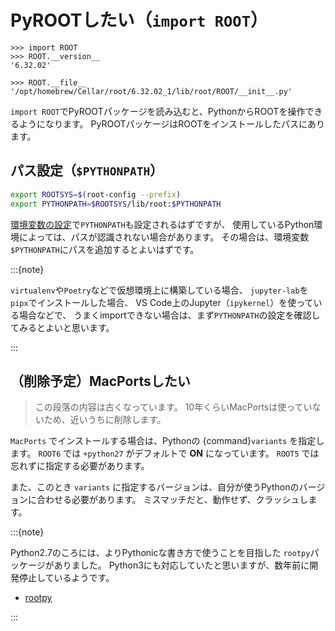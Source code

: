 # PyROOTしたい（``import ROOT``）

```python3
>>> import ROOT
>>> ROOT.__version__
'6.32.02'

>>> ROOT.__file__
'/opt/homebrew/Cellar/root/6.32.02_1/lib/root/ROOT/__init__.py'
```

``import ROOT``でPyROOTパッケージを読み込むと、PythonからROOTを操作できるようになります。
PyROOTパッケージはROOTをインストールしたパスにあります。

## パス設定（``$PYTHONPATH``）

```bash
export ROOTSYS=$(root-config --prefix)
export PYTHONPATH=$ROOTSYS/lib/root:$PYTHONPATH
```

[環境変数の設定](./root-install-env.md)で``PYTHONPATH``も設定されるはずですが、
使用しているPython環境によっては、パスが認識されない場合があります。
その場合は、環境変数``$PYTHONPATH``にパスを追加するとよいはずです。

:::{note}

``virtualenv``や``Poetry``などで仮想環境上に構築している場合、
``jupyter-lab``を``pipx``でインストールした場合、
VS Code上のJupyter（``ipykernel``）を使っている場合などで、
うまくimportできない場合は、まず``PYTHONPATH``の設定を確認してみるとよいと思います。

:::

## （削除予定）MacPortsしたい

> この段落の内容は古くなっています。
> 10年くらいMacPortsは使っていないため、近いうちに削除します。

``MacPorts`` でインストールする場合は、Pythonの {command}`variants` を指定します。
``ROOT6`` では ``+python27`` がデフォルトで **ON** になっています。
``ROOT5`` では忘れずに指定する必要があります。

また、このとき ``variants`` に指定するバージョンは、自分が使うPythonのバージョンに合わせる必要があります。
ミスマッチだと、動作せず、クラッシュします。

:::{note}

Python2.7のころには、よりPythonicな書き方で使うことを目指した `rootpy`パッケージがありました。
Python3にも対応していたと思いますが、数年前に開発停止しているようです。

- [rootpy](https://github.com/rootpy/rootpy/)

:::
